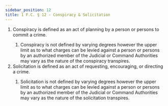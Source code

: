 ```yaml
---
sidebar_position: 12
title: 1 F.C. § 12 - Conspiracy & Solicitation
---
```


<ol>
	<li>Conspiracy is defined as an act of planning by a person or persons to commit a crime.</li>
	<ol style={{'list-style' : 'lower-alpha'}}>
		<li>Conspiracy is not defined by varying degrees however the upper limit as to what charges can be levied against a person or persons by an authorized member of the Judicial or Command Authorities may vary as the nature of the conspiracy transpires.</li>
	</ol>
	<li>Solicitation is defined as an act of requesting, encouraging, or directing a crime.</li>
	<ol style={{'list-style' : 'lower-alpha'}}>
		<li>Solicitation is not defined by varying degrees however the upper limit as to what charges can be levied against a person or persons by an authorized member of the Judicial or Command Authorities may vary as the nature of the solicitation transpires.</li>
	</ol>
</ol>